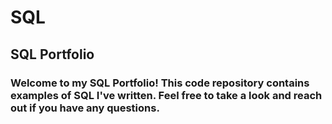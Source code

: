 # SQL
## SQL Portfolio

### Welcome to my SQL Portfolio! This code repository contains examples of SQL I've written. Feel free to take a look and reach out if you have any questions.
